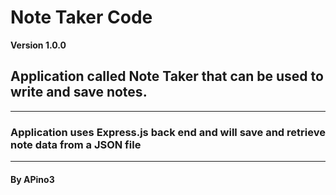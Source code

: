 # Note Taker Code

**Version 1.0.0**

## Application called Note Taker that can be used to write and save notes. 
---
### Application uses Express.js back end and will save and retrieve note data from a JSON file
---

#### By APino3  